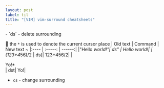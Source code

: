 ```yaml
---
layout: post
label: til
title: "[VIM] vim-surround cheatsheets"
---
```


<p>
  
</p>
- `ds` - delete surrounding

🔔 the `*` is used to denote the current cursor place
 | Old text | Command | New text ~
|:---- | :-----: | ------:| 
|"Hello *world!"|           ds" |        Hello world!|
| (123+4*56)/2  |            ds)|         123+456/2|
| <div>Yo!*</div> |          dst|         Yo!|
- `cs` - change surrounding


